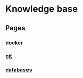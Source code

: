 # Knowledge base

## Pages

### [docker](docker.md)
### [git](git.md)
### [databases](databases.md)

